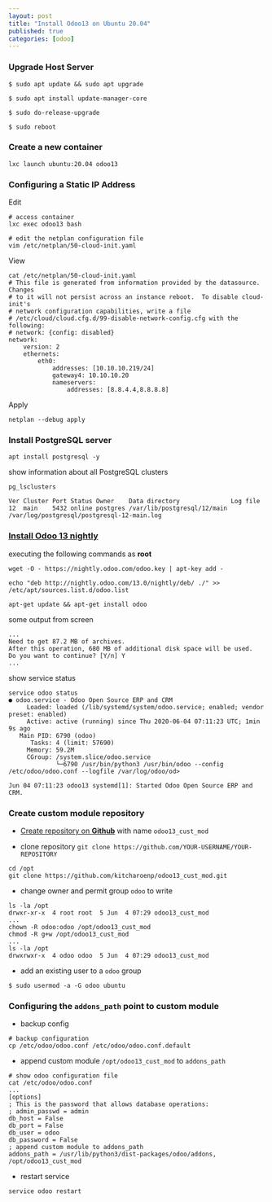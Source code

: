 ```yaml
---
layout: post
title: "Install Odoo13 on Ubuntu 20.04"
published: true
categories: [odoo]
---
```

### Upgrade Host Server
```shell
$ sudo apt update && sudo apt upgrade

$ sudo apt install update-manager-core

$ sudo do-release-upgrade

$ sudo reboot
```

### Create a new container
```
lxc launch ubuntu:20.04 odoo13
```

### Configuring a Static IP Address
Edit
```
# access container
lxc exec odoo13 bash

# edit the netplan configuration file
vim /etc/netplan/50-cloud-init.yaml
```

View
```
cat /etc/netplan/50-cloud-init.yaml
# This file is generated from information provided by the datasource.  Changes
# to it will not persist across an instance reboot.  To disable cloud-init's
# network configuration capabilities, write a file
# /etc/cloud/cloud.cfg.d/99-disable-network-config.cfg with the following:
# network: {config: disabled}
network:
    version: 2
    ethernets:
        eth0:
            addresses: [10.10.10.219/24]
            gateway4: 10.10.10.20
            nameservers:
                addresses: [8.8.4.4,8.8.8.8]

```

Apply
```shell
netplan --debug apply
```

### Install PostgreSQL server
```shell
apt install postgresql -y
```

show information about all PostgreSQL clusters
```shell
pg_lsclusters

Ver Cluster Port Status Owner    Data directory              Log file
12  main    5432 online postgres /var/lib/postgresql/12/main /var/log/postgresql/postgresql-12-main.log
```

### [Install Odoo 13 nightly][1]
executing the following commands as **root**
```shell
wget -O - https://nightly.odoo.com/odoo.key | apt-key add -

echo "deb http://nightly.odoo.com/13.0/nightly/deb/ ./" >> /etc/apt/sources.list.d/odoo.list

apt-get update && apt-get install odoo
```
some output from screen
```
...
Need to get 87.2 MB of archives.
After this operation, 680 MB of additional disk space will be used.
Do you want to continue? [Y/n] Y
...
```

show service status
```shell
service odoo status
● odoo.service - Odoo Open Source ERP and CRM
     Loaded: loaded (/lib/systemd/system/odoo.service; enabled; vendor preset: enabled)
     Active: active (running) since Thu 2020-06-04 07:11:23 UTC; 1min 9s ago
   Main PID: 6790 (odoo)
      Tasks: 4 (limit: 57690)
     Memory: 59.2M
     CGroup: /system.slice/odoo.service
             └─6790 /usr/bin/python3 /usr/bin/odoo --config /etc/odoo/odoo.conf --logfile /var/log/odoo/od>

Jun 04 07:11:23 odoo13 systemd[1]: Started Odoo Open Source ERP and CRM.
```

### Create custom module repository
*   [Create repository on **Github**][2] with name `odoo13_cust_mod`

*   clone repository `git clone https://github.com/YOUR-USERNAME/YOUR-REPOSITORY`
```shell
cd /opt
git clone https://github.com/kitcharoenp/odoo13_cust_mod.git
```

*   change owner and permit group `odoo` to write
```shell
ls -la /opt
drwxr-xr-x  4 root root  5 Jun  4 07:29 odoo13_cust_mod
...
chown -R odoo:odoo /opt/odoo13_cust_mod
chmod -R g+w /opt/odoo13_cust_mod
...
ls -la /opt
drwxrwxr-x  4 odoo odoo  5 Jun  4 07:29 odoo13_cust_mod
```

*   add an existing user to a `odoo` group
```shell
$ sudo usermod -a -G odoo ubuntu
```

### Configuring the `addons_path` point to custom module
* backup config
```shell
# backup configuration
cp /etc/odoo/odoo.conf /etc/odoo/odoo.conf.default
```

* append custom module  `/opt/odoo13_cust_mod` to `addons_path`
```shell
# show odoo configuration file
cat /etc/odoo/odoo.conf
...
[options]
; This is the password that allows database operations:
; admin_passwd = admin
db_host = False
db_port = False
db_user = odoo
db_password = False
; append custom module to addons_path
addons_path = /usr/lib/python3/dist-packages/odoo/addons, /opt/odoo13_cust_mod
```

* restart service
```shell
service odoo restart
```

[1]: https://www.odoo.com/documentation/13.0/setup/install.html#repository "Install from Repository"

[2]: https://help.github.com/en/github/getting-started-with-github/create-a-repo "Create a repo"
